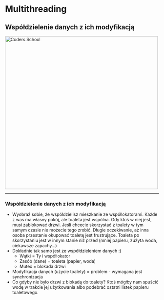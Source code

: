 <!-- .slide: data-background="#111111" -->

# Multithreading

## Współdzielenie danych z ich modyfikacją

<a href="https://coders.school">
    <img width="500" data-src="../coders_school_logo.png" alt="Coders School" class="plain">
</a>

___

### Współdzielenie danych z ich modyfikacją

* <!-- .element: class="fragment fade-in" --> Wyobraź sobie, że współdzielisz mieszkanie ze współlokatorami. Każde z was ma własny pokój, ale toaleta jest wspólna. Gdy ktoś w niej jest, musi zablokować drzwi. Jeśli chcecie skorzystać z toalety w tym samym czasie nie możecie tego zrobić. Długie oczekiwanie, aż inna osoba przestanie okupować toaletę jest frustrujące. Toaleta po skorzystaniu jest w innym stanie niż przed (mniej papieru, zużyta woda, ciekawsze zapachy…)
* <!-- .element: class="fragment fade-in" --> Dokładnie tak samo jest ze współdzieleniem danych :)
    * <!-- .element: class="fragment fade-in" --> Wątki = Ty i współlokator
    * <!-- .element: class="fragment fade-in" --> Zasób (dane) = toaleta (papier, woda)
    * <!-- .element: class="fragment fade-in" --> Mutex = blokada drzwi
* <!-- .element: class="fragment fade-in" --> Modyfikacja danych (użycie toalety) = problem - wymagana jest synchronizacja
* <!-- .element: class="fragment fade-in" --> Co gdyby nie było drzwi z blokadą do toalety? Ktoś mógłby nam spuścić wodę w trakcie jej użytkowania albo podebrać ostatni listek papieru toaletowego.